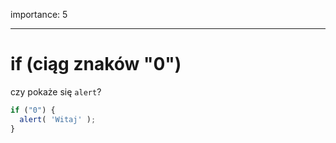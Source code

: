 importance: 5

---

# if (ciąg znaków "0")

czy pokaże się `alert`?

```js
if ("0") {
  alert( 'Witaj' );
}
```

